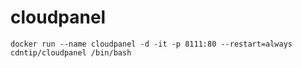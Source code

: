# cloudpanel

```
docker run --name cloudpanel -d -it -p 8111:80 --restart=always cdntip/cloudpanel /bin/bash
```
